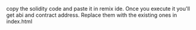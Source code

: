 copy the solidity code and paste it in remix ide.
Once you execute it you'll get abi and contract address.
Replace them with the existing ones in index.html
